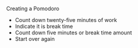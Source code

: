 <p>Creating a Pomodoro</p>
<ul>
	<li>Count down twenty-five minutes of work</li>
	<li>Indicate it is break time</li>
	<li>Count down five minutes or break time amount</li>
	<li>Start over again</li>
</ul>